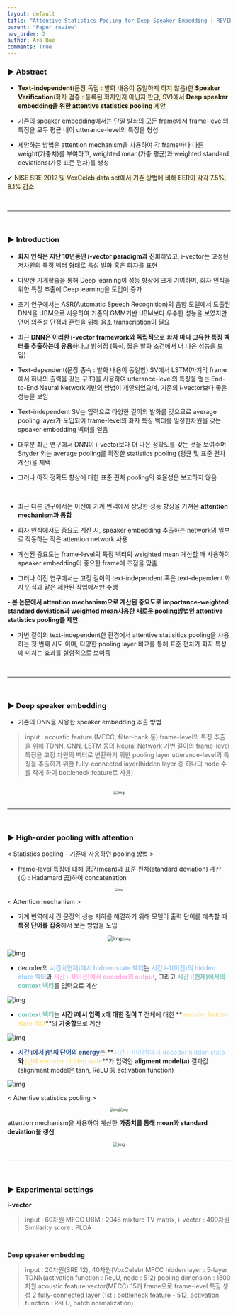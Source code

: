 ```yaml
---
layout: default
title: "Attentive Statistics Pooling for Deep Speaker Embedding : REVIEW"
parent: "Paper review"
nav_order: 2
author: Ara Bae
comments: True
---
```


### ▶ Abstract
- <span style="background-color:#fff6dd">**Text-independent**(문장 독립 : 발화 내용이 동일하지 하지 않음)한 **Speaker Verification**(화자 검증 : 등록된 화자인지 아닌지 판단, SV)에서 **Deep speaker embedding을 위한 attentive statistics pooling** 제안</span>

- 기존의 speaker embedding에서는 단일 발화의 모든 frame에서 frame-level의 특징을 모두 평균 내어 utterance-level의 특징을 형성

- 제안하는 방법은 attention mechanism을 사용하여 각 frame마다 다른 weight(가중치)를 부여하고, weighted mean(가중 평균)과 weighted standard deviations(가중 표준 편차)를 생성


✔  <span style="background-color:#fff6dd">NISE SRE 2012 및 VoxCeleb data set에서 기존 방법에 비해 EER이 각각 7.5%, 8.1% 감소</span>

<br/>

---

<br/>

### ▶ Introduction

- **화자 인식은 지난 10년동안 i-vector paradigm과 진화**하였고, i-vector는 고정된 저차원의 특징 벡터 형태로 음성 발화 혹은 화자를 표현

- 다양한 기계학습을 통해 Deep learning이 성능 향상에 크게 기여하며, 화자 인식을 위한 특징 추출에 Deep learning을 도입이 증가

- 초기 연구에서는 ASR(Automatic Speech Recognition)의 음향 모델에서 도출된 DNN을 UBM으로 사용하여 기존의 GMM기반 UBM보다 우수한 성능을 보였지만 언어 의존성 단점과 훈련을 위해 음소 transcription이 필요

- 최근 **DNN은 이러한 i-vector framework와 독립적**으로 **화자 마다 고유한 특징 벡터를 추출하는데 유용**하다고 밝혀짐 (특히, 짧은 발화 조건에서 더 나은 성능을 보임)

- Text-dependent(문장 종속 : 발화 내용이 동일함) SV에서 LSTM(마지막 frame에서 하나의 출력을 갖는 구조)을 사용하여 utterance-level의 특징을 얻는 End-to-End Neural Network기반의 방법이 제안되었으며, 기존의 i-vector보다 좋은 성능을 보임

- Text-independent SV는 입력으로 다양한 길이의 발화를 갖으므로 average pooling layer가 도입되어 frame-level의 화자 특징 벡터를 일정한차원을 갖는 speaker embedding 벡터를 얻음

- 대부분 최근 연구에서 DNN이 i-vector보다 더 나은 정확도를 갖는 것을 보여주며 Snyder 외는 average pooling를 확장한 statistics pooling (평균 및 표준 편차 계산)을 채택

- 그러나 아직 정확도 향상에 대한 표준 편차 pooling의 효율성은 보고하지 않음

<br/>

- 최근 다른 연구에서는 이전에 기계 번역에서 상당한 성능 향상을 가져온 **attention mechanism과 통합**

- 화자 인식에서도 중요도 계산 시, speaker embedding 추출하는 network의 일부로 작동하는 작은 attention network 사용

- 계산된 중요도는 frame-level의 특징 벡터의 weighted mean 계산할 때 사용하여 speaker embedding이 중요한 frame에 초점을 맞춤

- 그러나 이전 연구에서는 고정 길이의 text-independent 혹은 text-dependent 화자 인식과 같은 제한된 작업에서만 수행

**- 본 논문에서 attention mechanism으로 계산된 중요도로 importance-weighted standard deviation과 weighted mean사용한 새로운 pooling방법인 attentive statistics pooling를 제안**

- 가변 길이의 text-independent한 환경에서 attentive statisitics pooling을 사용하는 첫 번째 시도 이며, 다양한 pooling layer 비교를 통해 표준 편차가 화자 특성에 미치는 효과를 실험적으로 보여줌

<br/>

---

<br/>

### ▶ Deep speaker embedding

- 기존의 DNN을 사용한 speaker embedding 추출 방법

> input : acoustic feature (MFCC, filter-bank 등)
> frame-level의 특징 추출을 위해 TDNN, CNN, LSTM 등의 Neural Network
> 가변 길이의 frame-level 특징을 고정 차원의 벡터로 변환하기 위한 pooling layer
> utterance-level의 특징을 추출하기 위한 fully-connected layer(hidden layer 중 하나의 node 수를 작게 하여 bottleneck feature로 사용)

<br/>

<center><img src="https://user-images.githubusercontent.com/46676700/89165519-a443f200-d5b3-11ea-8009-d34a68859aa4.png" alt="img" style="zoom:60%;" /></center>

<br/>

---

<br/>

### ▶ High-order pooling with attention

< Statistics pooling - 기존에 사용하던 pooling 방법 >

- frame-level 특징에 대해 평균(mean)과 표준 편차(standard deviation) 계산 (⊙ : Hadamard 곱)하여 concatenation

<center><img src="https://user-images.githubusercontent.com/46676700/89165568-b160e100-d5b3-11ea-9a93-2a31b6530b2b.png" alt="img" style="zoom: 45%;" /></center>

< Attention mechanism >

- 기계 번역에서 긴 문장의 성능 저하를 해결하기 위해 모델이 출력 단어를 예측할 때 **특정 단어를 집중**해서 보는 방법을 도입

<center><img src="https://user-images.githubusercontent.com/46676700/89165571-b1f97780-d5b3-11ea-91e3-8fa3f49000fc.png" alt="img" style="zoom: 80%;" /><img src="https://user-images.githubusercontent.com/46676700/89165573-b1f97780-d5b3-11ea-9545-3a591f97f98d.png" alt="img" style="zoom: 50%;" /></center>

<br/>

<img src="https://user-images.githubusercontent.com/46676700/89165553-aefe8700-d5b3-11ea-9e0a-c4c8d5fc14a0.png" alt="img"/>

- decoder의 <span style="color:#a5cbf0">**시간 i(현재)에서 hidden state 벡터**</span>는 <span style="color:#a5cbf0">**시간 i-1(이전)의 hidden state 벡터**</span>와 <span style="color:#ffaddf">**시간 i-1(이전)에서 decoder의 output**</span>, 그리고 <span style="color:#7cbfb6">**시간 i(현재)에서의 context 벡터**</span>를 입력으로 계산

<img src="https://user-images.githubusercontent.com/46676700/89165558-af971d80-d5b3-11ea-84c7-8f0478e8e680.png" alt="img"/>

- <span style="color:#7cbfb6">**context 벡터**</span>는 **시간 i에서 입력 x에 대한 길이 T** 전체에 대한 **<span style="color:#f9d877">encoder hidden state 벡터</span>**의 **가중합**으로 계산

<img src="https://user-images.githubusercontent.com/46676700/89165559-b02fb400-d5b3-11ea-9ad9-a8383a6810d6.png" alt="img"/>


- <span style="color:#33558c">**시간 i에서 j번째 단어의 energy**</span>는 **<span style="color:#a5cbf0">시간 i-1(이전)에서 decoder hidden state</span>**와**<span style="color:#f9d877"> j번째 encoder hidden state</span>**가 입력인 **aligment model(a)** 결과값 (alignment model은 tanh, ReLU 등 activation function)

<img src="https://user-images.githubusercontent.com/46676700/89165560-b02fb400-d5b3-11ea-8753-68026664a442.png" alt="img"/>

<br/>

< Attentive statistics pooling >

<center><img src="https://user-images.githubusercontent.com/46676700/89165563-b0c84a80-d5b3-11ea-9590-62c129a447e4.png" alt="img" style="zoom: 50%;" /><img src="https://user-images.githubusercontent.com/46676700/89165564-b0c84a80-d5b3-11ea-8a2f-c887055c76d8.png"  alt="img" style="zoom: 50%;" /></center>

attention mechanism을 사용하여 계산한 **가중치를 통해 mean과 standard deviation을 갱신**

<center><img src="https://user-images.githubusercontent.com/46676700/89165566-b160e100-d5b3-11ea-9625-41ccb0db4353.png"  alt="img" style="zoom: 67%;"/></center>

<br/>

---

<br/>

### ▶ Experimental settings

**i-vector**

> input : 60차원 MFCC
> UBM : 2048 mixture
> TV matrix, i-vector : 400차원
> Similarity score : PLDA

<br/>

**Deep speaker embedding**

> input : 20차원(SRE 12), 40차원(VoxCeleb) MFCC
> hidden layer : 5-layer TDNN(activation function : ReLU, node : 512)
> pooling dimension : 1500차원
> acoustic feature vector(MFCC) 15개 frame으로 frame-level 특징 생성
> 2 fully-connected layer (1st : bottleneck feature - 512, activation function : ReLU, batch normalization)
